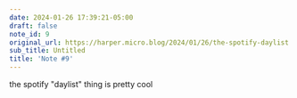 ```yaml
---
date: 2024-01-26 17:39:21-05:00
draft: false
note_id: 9
original_url: https://harper.micro.blog/2024/01/26/the-spotify-daylist.html
sub_title: Untitled
title: 'Note #9'
---
```


the spotify "daylist" thing is pretty cool